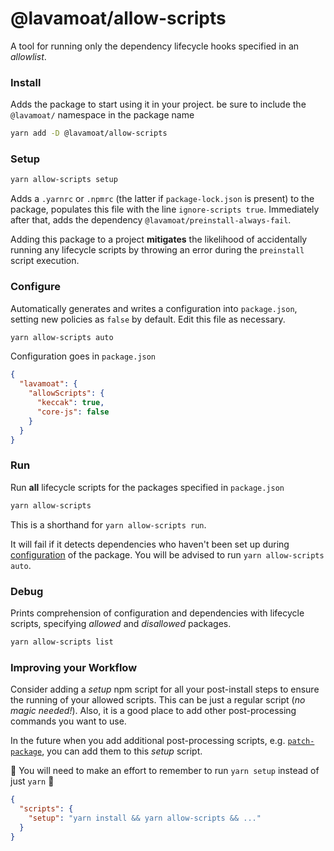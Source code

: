 # @lavamoat/allow-scripts

A tool for running only the dependency lifecycle hooks specified in an _allowlist_.

### Install

Adds the package to start using it in your project. be sure to include the `@lavamoat/` namespace in the package name

```sh
yarn add -D @lavamoat/allow-scripts
```

### Setup

```sh
yarn allow-scripts setup
```

Adds a `.yarnrc` or `.npmrc` (the latter if `package-lock.json` is present) to the package, populates this file with the line `ignore-scripts true`. Immediately after that, adds the dependency `@lavamoat/preinstall-always-fail`.

Adding this package to a project **mitigates** the likelihood of accidentally running any lifecycle scripts by throwing an error during the `preinstall` script execution.


### Configure

Automatically generates and writes a configuration into `package.json`, setting new policies as `false` by default. Edit this file as necessary.

```sh
yarn allow-scripts auto
```

Configuration goes in `package.json`

```json
{
  "lavamoat": {
    "allowScripts": {
      "keccak": true,
      "core-js": false
    }
  }
}
```

### Run

Run **all** lifecycle scripts for the packages specified in `package.json`

```sh
yarn allow-scripts
```

This is a shorthand for `yarn allow-scripts run`.

It will fail if it detects dependencies who haven't been set up during [configuration](#Configure) of the package. You will be advised to run `yarn allow-scripts auto`.

### Debug

Prints comprehension of configuration and dependencies with lifecycle scripts, specifying _allowed_ and _disallowed_ packages.

```sh
yarn allow-scripts list
```

### Improving your Workflow

Consider adding a _setup_ npm script for all your post-install steps to ensure the running of your allowed scripts. This can be just a regular script (_no magic needed!_). Also, it is a good place to add other post-processing commands you want to use.

In the future when you add additional post-processing scripts, e.g. [`patch-package`](https://github.com/ds300/patch-package), you can add them to this _setup_ script.

:thought_balloon: You will need to make an effort to remember to run `yarn setup` instead of just `yarn` :lotus_position:

```json
{
  "scripts": {
    "setup": "yarn install && yarn allow-scripts && ..."
  }
}
```
